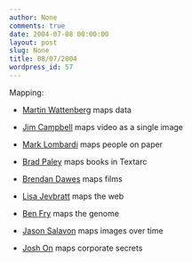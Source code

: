 ```yaml
---
author: None
comments: true
date: 2004-07-08 00:00:00
layout: post
slug: None
title: 08/07/2004
wordpress_id: 57
---
```


Mapping:





	
  * [Martin Wattenberg](http://www.bewitched.com/art.html) maps data

	
  * [Jim Campbell](http://www.jimcampbell.tv/) maps video as a single image

	
  * [Mark Lombardi](http://www.wburg.com/0202/arts/lombardi.html) maps people on paper

	
  * [Brad Paley](http://www.textarc.org/) maps books in Textarc

	
  * [Brendan Dawes](http://www.brendandawes.com/sketches/redux/index.html) maps films

	
  * [Lisa Jevbratt](http://jevbratt.com/projects.html) maps the web

	
  * [Ben Fry](http://acg.media.mit.edu/people/fry/) maps the genome

	
  * [Jason Salavon](http://www.salavon.com/TGFAT/Titanic.shtml) maps images over time

   
  * [Josh On](http://www.exxonsecrets.org/) maps corporate secrets


